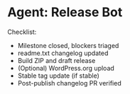 # Agent: Release Bot

Checklist:
- Milestone closed, blockers triaged
- readme.txt changelog updated
- Build ZIP and draft release
- (Optional) WordPress.org upload
- Stable tag update (if stable)
- Post-publish changelog PR verified
